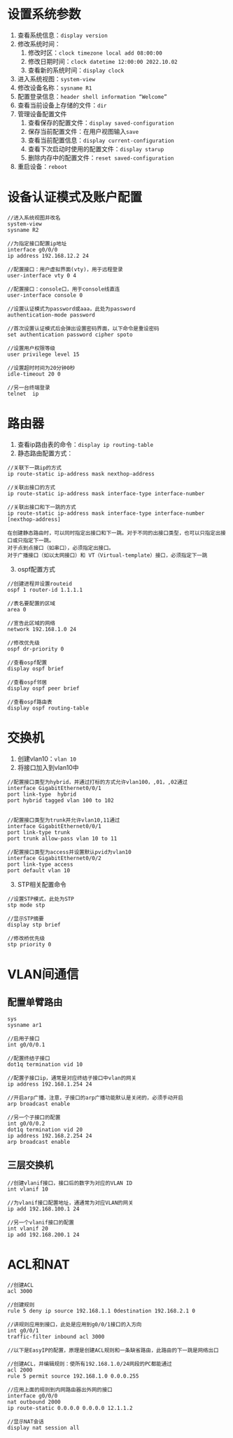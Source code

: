 # 设置系统参数
1. 查看系统信息：`display version`
2. 修改系统时间：
	1. 修改时区：`clock timezone local add 08:00:00`
	2. 修改日期时间：`clock datetime 12:00:00 2022.10.02`
	3. 查看新的系统时间：`display clock`
3. 进入系统视图：`system-view`
4. 修改设备名称：`sysname R1`
5. 配置登录信息：`header shell information “Welcome”`
6. 查看当前设备上存储的文件：`dir`
7.  管理设备配置文件
	1. 查看保存的配置文件：`display saved-configuration`
	2. 保存当前配置文件：在用户视图输入`save`
	3. 查看当前配置信息：`display current-configuration`
	4. 查看下次启动时使用的配置文件：`display starup`
	5. 删除内存中的配置文件：`reset saved-configuration`
8.  重启设备：`reboot`
# 设备认证模式及账户配置

```
//进入系统视图并改名
system-view
sysname R2

//为指定接口配置ip地址
interface g0/0/0
ip address 192.168.12.2 24

//配置接口：用户虚拟界面(vty)，用于远程登录
user-interface vty 0 4

//配置接口：console口，用于console线直连
user-interface console 0

//设置认证模式为password或aaa，此处为password
authentication-mode password

//首次设置认证模式后会弹出设置密码界面，以下命令是重设密码
set authentication password cipher spoto

//设置用户权限等级
user privilege level 15

//设置超时时间为20分钟0秒
idle-timeout 20 0

//另一台终端登录
telnet  ip
```
# 路由器
1. 查看ip路由表的命令：`display ip routing-table`
2. 静态路由配置方式：

```
//关联下一跳ip的方式
ip route-static ip-address mask nexthop-address

//关联出接口的方式
ip route-static ip-address mask interface-type interface-number

//关联出接口和下一跳的方式
ip route-static ip-address mask interface-type interface-number [nexthop-address]

在创建静态路由时，可以同时指定出接口和下一跳。对于不同的出接口类型，也可以只指定出接口或只指定下一跳。
对于点到点接口（如串口），必须指定出接口。
对于广播接口（如以太网接口）和 VT（Virtual-template）接口，必须指定下一跳
```
3. ospf配置方式

```
//创建进程并设置routeid
ospf 1 router-id 1.1.1.1

//表名要配置的区域
area 0

//宣告此区域的网络
network 192.168.1.0 24

//修改优先级
ospf dr-priority 0

//查看ospf配置
display ospf brief

//查看ospf邻居
display ospf peer brief

//查看ospf路由表
display ospf routing-table
```
# 交换机
1. 创建vlan10：`vlan 10`
2. 将接口加入到vlan10中

```
//配置接口类型为hybrid，并通过打标的方式允许vlan100，,01，,02通过
interface GigabitEthernet0/0/1
port link-type  hybrid
port hybrid tagged vlan 100 to 102


//配置接口类型为trunk并允许vlan10,11通过
interface GigabitEthernet0/0/1
port link-type trunk
port trunk allow-pass vlan 10 to 11

//配置接口类型为access并设置默认pvid为vlan10
interface GigabitEthernet0/0/2
port link-type access
port default vlan 10

```
3. STP相关配置命令

```
//设置STP模式，此处为STP
stp mode stp

//显示STP摘要
display stp brief

//修改桥优先级
stp priority 0
```
# VLAN间通信
## 配置单臂路由

```
sys
sysname ar1

//启用子接口
int g0/0/0.1

//配置终结子接口
dot1q termination vid 10

//配置子接口ip，通常是对应终结子接口中vlan的网关
ip address 192.168.1.254 24

//开启arp广播，注意，子接口的arp广播功能默认是关闭的，必须手动开启
arp broadcast enable

//另一个子接口的配置
int g0/0/0.2
dot1q termination vid 20
ip address 192.168.2.254 24
arp broadcast enable
```
## 三层交换机

```
//创建vlanif接口，接口后的数字为对应的VLAN ID
int vlanif 10

//为vlanif接口配置地址，通通常为对应VLAN的网关
ip add 192.168.100.1 24

//另一个vlanif接口的配置
int vlanif 20
ip add 192.168.200.1 24
```
# ACL和NAT
```
//创建ACL
acl 3000

//创建规则
rule 5 deny ip source 192.168.1.1 0destination 192.168.2.1 0

//讲规则应用到接口，此处是应用到g0/0/1接口的入方向
int g0/0/1
traffic-filter inbound acl 3000

//以下是EasyIP的配置，原理是创建ACL规则和一条缺省路由，此路由的下一跳是网络出口

//创建ACL，并编辑规则：使所有192.168.1.0/24网段的PC都能通过
acl 2000
rule 5 permit source 192.168.1.0 0.0.0.255

//应用上面的规则到内网路由器出外网的接口
interface g0/0/0
nat outbound 2000
ip route-static 0.0.0.0 0.0.0.0 12.1.1.2

//显示NAT会话
display nat session all
```